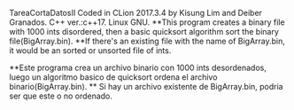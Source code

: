 TareaCortaDatosII
Coded in CLion 2017.3.4 by Kisung Lim and Deiber Granados.
C++ ver.:c++17. Linux GNU.
**This program creates a binary file with 1000 ints disordered, then a basic quicksort algorithm sort the binary file(BigArray.bin).
**If there's an existing file with the name of BigArray.bin, it would be an sorted or unsorted file of ints.

**Este programa crea un archivo binario con 1000 ints desordenados, luego un algoritmo basico de quicksort ordena el archivo binario(BigArray.bin).
** Si hay un archivo existente de BigArray.bin, podria ser que este o no ordenado.

